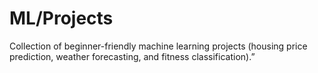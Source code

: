 # ML/Projects
Collection of beginner-friendly machine learning projects (housing price prediction, weather forecasting, and fitness classification).”
